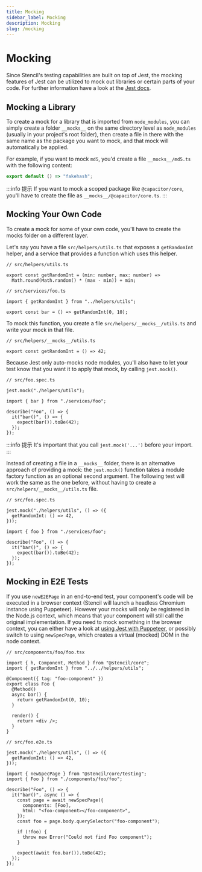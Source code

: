 ```yaml
---
title: Mocking
sidebar_label: Mocking
description: Mocking
slug: /mocking
---
```


# Mocking

Since Stencil's testing capabilities are built on top of Jest, the mocking features of Jest can be utilized to mock out libraries or certain parts of your code. For further information have a look at the [Jest docs](https://jestjs.io/docs/en/manual-mocks).

## Mocking a Library

To create a mock for a library that is imported from `node_modules`, you can simply create a folder `__mocks__` on the same directory level as `node_modules` (usually in your project's root folder), then create a file in there with the same name as the package you want to mock, and that mock will automatically be applied.

For example, if you want to mock `md5`, you'd create a file `__mocks__/md5.ts` with the following content:

```ts
export default () => "fakehash";
```

:::info 提示
If you want to mock a scoped package like `@capacitor/core`, you'll have to create the file as `__mocks__/@capacitor/core.ts`.
:::

## Mocking Your Own Code

To create a mock for some of your own code, you'll have to create the mocks folder on a different layer.

Let's say you have a file `src/helpers/utils.ts` that exposes a `getRandomInt` helper, and a service that provides a function which uses this helper.

```tsx
// src/helpers/utils.ts

export const getRandomInt = (min: number, max: number) =>
  Math.round(Math.random() * (max - min)) + min;
```

```tsx
// src/services/foo.ts

import { getRandomInt } from "../helpers/utils";

export const bar = () => getRandomInt(0, 10);
```

To mock this function, you create a file `src/helpers/__mocks__/utils.ts` and write your mock in that file.

```tsx
// src/helpers/__mocks__/utils.ts

export const getRandomInt = () => 42;
```

Because Jest only auto-mocks node modules, you'll also have to let your test know that you want it to apply that mock, by calling `jest.mock()`.

```tsx
// src/foo.spec.ts

jest.mock("./helpers/utils");

import { bar } from "./services/foo";

describe("Foo", () => {
  it("bar()", () => {
    expect(bar()).toBe(42);
  });
});
```

:::info 提示
It's important that you call `jest.mock('...')` before your import.
:::

Instead of creating a file in a `__mocks__` folder, there is an alternative approach of providing a mock: the `jest.mock()` function takes a module factory function as an optional second argument. The following test will work the same as the one before, without having to create a `src/helpers/__mocks__/utils.ts` file.

```tsx
// src/foo.spec.ts

jest.mock("./helpers/utils", () => ({
  getRandomInt: () => 42,
}));

import { foo } from "./services/foo";

describe("Foo", () => {
  it("bar()", () => {
    expect(bar()).toBe(42);
  });
});
```

## Mocking in E2E Tests

If you use `newE2EPage` in an end-to-end test, your component's code will be executed in a browser context (Stencil will launch a headless Chromium instance using Puppeteer). However your mocks will only be registered in the Node.js context, which means that your component will still call the original implementation. If you need to mock something in the browser context, you can either have a look at [using Jest with Puppeteer](https://jestjs.io/docs/en/puppeteer), or possibly switch to using `newSpecPage`, which creates a virtual (mocked) DOM in the node context.

```tsx
// src/components/foo/foo.tsx

import { h, Component, Method } from "@stencil/core";
import { getRandomInt } from "../../helpers/utils";

@Component({ tag: "foo-component" })
export class Foo {
  @Method()
  async bar() {
    return getRandomInt(0, 10);
  }

  render() {
    return <div />;
  }
}
```

```tsx
// src/foo.e2e.ts

jest.mock("./helpers/utils", () => ({
  getRandomInt: () => 42,
}));

import { newSpecPage } from "@stencil/core/testing";
import { Foo } from "./components/foo/foo";

describe("Foo", () => {
  it("bar()", async () => {
    const page = await newSpecPage({
      components: [Foo],
      html: "<foo-component></foo-component>",
    });
    const foo = page.body.querySelector("foo-component");

    if (!foo) {
      throw new Error("Could not find Foo component");
    }

    expect(await foo.bar()).toBe(42);
  });
});
```
